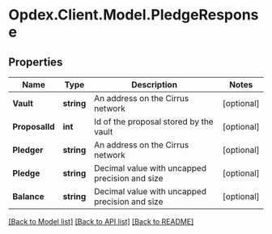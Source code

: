 # Opdex.Client.Model.PledgeResponse

## Properties

Name | Type | Description | Notes
------------ | ------------- | ------------- | -------------
**Vault** | **string** | An address on the Cirrus network | [optional] 
**ProposalId** | **int** | Id of the proposal stored by the vault | [optional] 
**Pledger** | **string** | An address on the Cirrus network | [optional] 
**Pledge** | **string** | Decimal value with uncapped precision and size | [optional] 
**Balance** | **string** | Decimal value with uncapped precision and size | [optional] 

[[Back to Model list]](../README.md#documentation-for-models) [[Back to API list]](../README.md#documentation-for-api-endpoints) [[Back to README]](../README.md)

